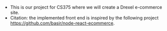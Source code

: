 - This is our project for CS375 where we will create a Drexel e-commerce site.
- Citation: the implemented front end is inspired by the following project https://github.com/basir/node-react-ecommerce.
